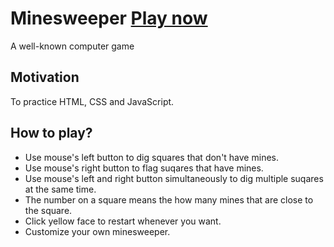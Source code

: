 # Minesweeper [Play now](https://timmkchang.github.io/minesweeper/)
A well-known computer game
## Motivation
To practice HTML, CSS and JavaScript.
## How to play?
- Use mouse's left button to dig squares that don't have mines.
- Use mouse's right button to flag suqares that have mines.
- Use mouse's left and right button simultaneously to dig multiple suqares at the same time.
- The number on a square means the how many mines that  are close to the square.
- Click yellow face to restart whenever you want.
- Customize your own minesweeper.